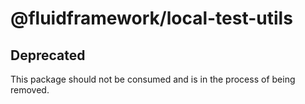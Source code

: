 # @fluidframework/local-test-utils

## Deprecated

This package should not be consumed and is in the process of being removed.
